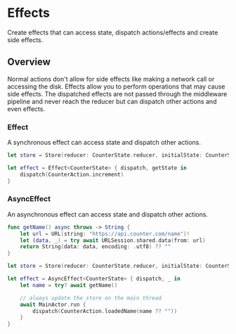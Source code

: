 # Effects

Create effects that can access state, dispatch actions/effects and create side effects.

## Overview

Normal actions don't allow for side effects like making a network call or accessing the disk. Effects allow you to perform operations that may cause side effects. The dispatched effects are not passed through the middleware pipeline and never reach the reducer but can dispatch other actions and even effects.


### Effect

A synchronous effect can access state and dispatch other actions.

```swift
let store = Store(reducer: CounterState.reducer, initialState: CounterState(count: 0, name: ""))

let effect = Effect<CounterState> { dispatch, getState in
    dispatch(CounterAction.increment)
}
```

### AsyncEffect

An asynchronous effect can access state and dispatch other actions.

```swift
func getName() async throws -> String {
    let url = URL(string: "https://api.counter.com/name")!
    let (data, _) = try await URLSession.shared.data(from: url)
    return String(data: data, encoding: .utf8) ?? ""
}

let store = Store(reducer: CounterState.reducer, initialState: CounterState(count: 0, name: ""))

let effect = AsyncEffect<CounterState> { dispatch, _ in
    let name = try? await getName()

    // always update the store on the main thread
    await MainActor.run {
        dispatch(CounterAction.loadedName(name ?? ""))
    }
}
```

